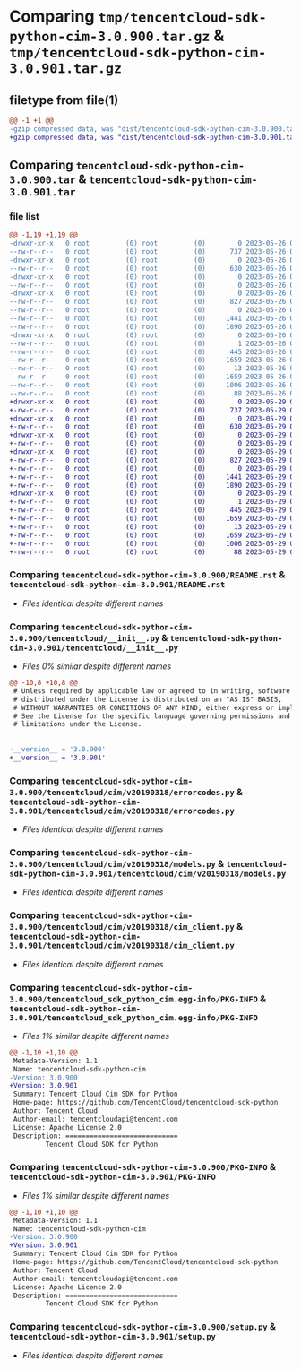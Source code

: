 # Comparing `tmp/tencentcloud-sdk-python-cim-3.0.900.tar.gz` & `tmp/tencentcloud-sdk-python-cim-3.0.901.tar.gz`

## filetype from file(1)

```diff
@@ -1 +1 @@
-gzip compressed data, was "dist/tencentcloud-sdk-python-cim-3.0.900.tar", last modified: Fri May 26 02:13:56 2023, max compression
+gzip compressed data, was "dist/tencentcloud-sdk-python-cim-3.0.901.tar", last modified: Mon May 29 02:22:47 2023, max compression
```

## Comparing `tencentcloud-sdk-python-cim-3.0.900.tar` & `tencentcloud-sdk-python-cim-3.0.901.tar`

### file list

```diff
@@ -1,19 +1,19 @@
-drwxr-xr-x   0 root         (0) root         (0)        0 2023-05-26 02:13:56.000000 tencentcloud-sdk-python-cim-3.0.900/
--rw-r--r--   0 root         (0) root         (0)      737 2023-05-26 02:13:56.000000 tencentcloud-sdk-python-cim-3.0.900/README.rst
-drwxr-xr-x   0 root         (0) root         (0)        0 2023-05-26 02:13:56.000000 tencentcloud-sdk-python-cim-3.0.900/tencentcloud/
--rw-r--r--   0 root         (0) root         (0)      630 2023-05-26 02:13:56.000000 tencentcloud-sdk-python-cim-3.0.900/tencentcloud/__init__.py
-drwxr-xr-x   0 root         (0) root         (0)        0 2023-05-26 02:13:56.000000 tencentcloud-sdk-python-cim-3.0.900/tencentcloud/cim/
--rw-r--r--   0 root         (0) root         (0)        0 2023-05-26 02:13:56.000000 tencentcloud-sdk-python-cim-3.0.900/tencentcloud/cim/__init__.py
-drwxr-xr-x   0 root         (0) root         (0)        0 2023-05-26 02:13:56.000000 tencentcloud-sdk-python-cim-3.0.900/tencentcloud/cim/v20190318/
--rw-r--r--   0 root         (0) root         (0)      827 2023-05-26 02:13:56.000000 tencentcloud-sdk-python-cim-3.0.900/tencentcloud/cim/v20190318/errorcodes.py
--rw-r--r--   0 root         (0) root         (0)        0 2023-05-26 02:13:56.000000 tencentcloud-sdk-python-cim-3.0.900/tencentcloud/cim/v20190318/__init__.py
--rw-r--r--   0 root         (0) root         (0)     1441 2023-05-26 02:13:56.000000 tencentcloud-sdk-python-cim-3.0.900/tencentcloud/cim/v20190318/models.py
--rw-r--r--   0 root         (0) root         (0)     1890 2023-05-26 02:13:56.000000 tencentcloud-sdk-python-cim-3.0.900/tencentcloud/cim/v20190318/cim_client.py
-drwxr-xr-x   0 root         (0) root         (0)        0 2023-05-26 02:13:56.000000 tencentcloud-sdk-python-cim-3.0.900/tencentcloud_sdk_python_cim.egg-info/
--rw-r--r--   0 root         (0) root         (0)        1 2023-05-26 02:13:56.000000 tencentcloud-sdk-python-cim-3.0.900/tencentcloud_sdk_python_cim.egg-info/dependency_links.txt
--rw-r--r--   0 root         (0) root         (0)      445 2023-05-26 02:13:56.000000 tencentcloud-sdk-python-cim-3.0.900/tencentcloud_sdk_python_cim.egg-info/SOURCES.txt
--rw-r--r--   0 root         (0) root         (0)     1659 2023-05-26 02:13:56.000000 tencentcloud-sdk-python-cim-3.0.900/tencentcloud_sdk_python_cim.egg-info/PKG-INFO
--rw-r--r--   0 root         (0) root         (0)       13 2023-05-26 02:13:56.000000 tencentcloud-sdk-python-cim-3.0.900/tencentcloud_sdk_python_cim.egg-info/top_level.txt
--rw-r--r--   0 root         (0) root         (0)     1659 2023-05-26 02:13:56.000000 tencentcloud-sdk-python-cim-3.0.900/PKG-INFO
--rw-r--r--   0 root         (0) root         (0)     1006 2023-05-26 02:13:56.000000 tencentcloud-sdk-python-cim-3.0.900/setup.py
--rw-r--r--   0 root         (0) root         (0)       88 2023-05-26 02:13:56.000000 tencentcloud-sdk-python-cim-3.0.900/setup.cfg
+drwxr-xr-x   0 root         (0) root         (0)        0 2023-05-29 02:22:47.000000 tencentcloud-sdk-python-cim-3.0.901/
+-rw-r--r--   0 root         (0) root         (0)      737 2023-05-29 02:22:46.000000 tencentcloud-sdk-python-cim-3.0.901/README.rst
+drwxr-xr-x   0 root         (0) root         (0)        0 2023-05-29 02:22:47.000000 tencentcloud-sdk-python-cim-3.0.901/tencentcloud/
+-rw-r--r--   0 root         (0) root         (0)      630 2023-05-29 02:22:46.000000 tencentcloud-sdk-python-cim-3.0.901/tencentcloud/__init__.py
+drwxr-xr-x   0 root         (0) root         (0)        0 2023-05-29 02:22:47.000000 tencentcloud-sdk-python-cim-3.0.901/tencentcloud/cim/
+-rw-r--r--   0 root         (0) root         (0)        0 2023-05-29 02:22:46.000000 tencentcloud-sdk-python-cim-3.0.901/tencentcloud/cim/__init__.py
+drwxr-xr-x   0 root         (0) root         (0)        0 2023-05-29 02:22:47.000000 tencentcloud-sdk-python-cim-3.0.901/tencentcloud/cim/v20190318/
+-rw-r--r--   0 root         (0) root         (0)      827 2023-05-29 02:22:46.000000 tencentcloud-sdk-python-cim-3.0.901/tencentcloud/cim/v20190318/errorcodes.py
+-rw-r--r--   0 root         (0) root         (0)        0 2023-05-29 02:22:46.000000 tencentcloud-sdk-python-cim-3.0.901/tencentcloud/cim/v20190318/__init__.py
+-rw-r--r--   0 root         (0) root         (0)     1441 2023-05-29 02:22:46.000000 tencentcloud-sdk-python-cim-3.0.901/tencentcloud/cim/v20190318/models.py
+-rw-r--r--   0 root         (0) root         (0)     1890 2023-05-29 02:22:46.000000 tencentcloud-sdk-python-cim-3.0.901/tencentcloud/cim/v20190318/cim_client.py
+drwxr-xr-x   0 root         (0) root         (0)        0 2023-05-29 02:22:47.000000 tencentcloud-sdk-python-cim-3.0.901/tencentcloud_sdk_python_cim.egg-info/
+-rw-r--r--   0 root         (0) root         (0)        1 2023-05-29 02:22:47.000000 tencentcloud-sdk-python-cim-3.0.901/tencentcloud_sdk_python_cim.egg-info/dependency_links.txt
+-rw-r--r--   0 root         (0) root         (0)      445 2023-05-29 02:22:47.000000 tencentcloud-sdk-python-cim-3.0.901/tencentcloud_sdk_python_cim.egg-info/SOURCES.txt
+-rw-r--r--   0 root         (0) root         (0)     1659 2023-05-29 02:22:47.000000 tencentcloud-sdk-python-cim-3.0.901/tencentcloud_sdk_python_cim.egg-info/PKG-INFO
+-rw-r--r--   0 root         (0) root         (0)       13 2023-05-29 02:22:47.000000 tencentcloud-sdk-python-cim-3.0.901/tencentcloud_sdk_python_cim.egg-info/top_level.txt
+-rw-r--r--   0 root         (0) root         (0)     1659 2023-05-29 02:22:47.000000 tencentcloud-sdk-python-cim-3.0.901/PKG-INFO
+-rw-r--r--   0 root         (0) root         (0)     1006 2023-05-29 02:22:46.000000 tencentcloud-sdk-python-cim-3.0.901/setup.py
+-rw-r--r--   0 root         (0) root         (0)       88 2023-05-29 02:22:47.000000 tencentcloud-sdk-python-cim-3.0.901/setup.cfg
```

### Comparing `tencentcloud-sdk-python-cim-3.0.900/README.rst` & `tencentcloud-sdk-python-cim-3.0.901/README.rst`

 * *Files identical despite different names*

### Comparing `tencentcloud-sdk-python-cim-3.0.900/tencentcloud/__init__.py` & `tencentcloud-sdk-python-cim-3.0.901/tencentcloud/__init__.py`

 * *Files 0% similar despite different names*

```diff
@@ -10,8 +10,8 @@
 # Unless required by applicable law or agreed to in writing, software
 # distributed under the License is distributed on an "AS IS" BASIS,
 # WITHOUT WARRANTIES OR CONDITIONS OF ANY KIND, either express or implied.
 # See the License for the specific language governing permissions and
 # limitations under the License.
 
 
-__version__ = '3.0.900'
+__version__ = '3.0.901'
```

### Comparing `tencentcloud-sdk-python-cim-3.0.900/tencentcloud/cim/v20190318/errorcodes.py` & `tencentcloud-sdk-python-cim-3.0.901/tencentcloud/cim/v20190318/errorcodes.py`

 * *Files identical despite different names*

### Comparing `tencentcloud-sdk-python-cim-3.0.900/tencentcloud/cim/v20190318/models.py` & `tencentcloud-sdk-python-cim-3.0.901/tencentcloud/cim/v20190318/models.py`

 * *Files identical despite different names*

### Comparing `tencentcloud-sdk-python-cim-3.0.900/tencentcloud/cim/v20190318/cim_client.py` & `tencentcloud-sdk-python-cim-3.0.901/tencentcloud/cim/v20190318/cim_client.py`

 * *Files identical despite different names*

### Comparing `tencentcloud-sdk-python-cim-3.0.900/tencentcloud_sdk_python_cim.egg-info/PKG-INFO` & `tencentcloud-sdk-python-cim-3.0.901/tencentcloud_sdk_python_cim.egg-info/PKG-INFO`

 * *Files 1% similar despite different names*

```diff
@@ -1,10 +1,10 @@
 Metadata-Version: 1.1
 Name: tencentcloud-sdk-python-cim
-Version: 3.0.900
+Version: 3.0.901
 Summary: Tencent Cloud Cim SDK for Python
 Home-page: https://github.com/TencentCloud/tencentcloud-sdk-python
 Author: Tencent Cloud
 Author-email: tencentcloudapi@tencent.com
 License: Apache License 2.0
 Description: ============================
         Tencent Cloud SDK for Python
```

### Comparing `tencentcloud-sdk-python-cim-3.0.900/PKG-INFO` & `tencentcloud-sdk-python-cim-3.0.901/PKG-INFO`

 * *Files 1% similar despite different names*

```diff
@@ -1,10 +1,10 @@
 Metadata-Version: 1.1
 Name: tencentcloud-sdk-python-cim
-Version: 3.0.900
+Version: 3.0.901
 Summary: Tencent Cloud Cim SDK for Python
 Home-page: https://github.com/TencentCloud/tencentcloud-sdk-python
 Author: Tencent Cloud
 Author-email: tencentcloudapi@tencent.com
 License: Apache License 2.0
 Description: ============================
         Tencent Cloud SDK for Python
```

### Comparing `tencentcloud-sdk-python-cim-3.0.900/setup.py` & `tencentcloud-sdk-python-cim-3.0.901/setup.py`

 * *Files identical despite different names*

